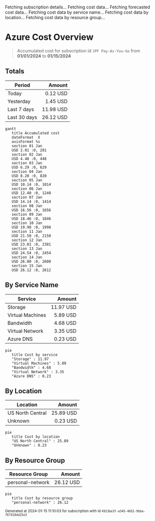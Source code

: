 Fetching subscription details...
Fetching cost data...
Fetching forecasted cost data...
Fetching cost data by service name...
Fetching cost data by location...
Fetching cost data by resource group...
# Azure Cost Overview

> Accumulated cost for subscription id `JPF Pay-As-You-Go` from **01/01/2024** to **01/15/2024**

## Totals

|Period|Amount|
|---|---:|
|Today|0.12 USD|
|Yesterday|1.45 USD|
|Last 7 days|11.98 USD|
|Last 30 days|26.12 USD|

```mermaid
gantt
   title Accumulated cost
   dateFormat  X
   axisFormat %s
   section 01 Jan
   USD 2.01 :0, 201
   section 02 Jan
   USD 4.48 :0, 448
   section 03 Jan
   USD 6.29 :0, 629
   section 04 Jan
   USD 8.20 :0, 820
   section 05 Jan
   USD 10.14 :0, 1014
   section 06 Jan
   USD 12.40 :0, 1240
   section 07 Jan
   USD 14.14 :0, 1414
   section 08 Jan
   USD 16.56 :0, 1656
   section 09 Jan
   USD 18.46 :0, 1846
   section 10 Jan
   USD 19.98 :0, 1998
   section 11 Jan
   USD 21.50 :0, 2150
   section 12 Jan
   USD 23.01 :0, 2301
   section 13 Jan
   USD 24.54 :0, 2454
   section 14 Jan
   USD 26.00 :0, 2600
   section 15 Jan
   USD 26.12 :0, 2612
```

## By Service Name

|Service|Amount|
|---|---:|
|Storage|11.97 USD|
|Virtual Machines|5.89 USD|
|Bandwidth|4.68 USD|
|Virtual Network|3.35 USD|
|Azure DNS|0.23 USD|

```mermaid
pie
   title Cost by service
   "Storage" : 11.97
   "Virtual Machines" : 5.89
   "Bandwidth" : 4.68
   "Virtual Network" : 3.35
   "Azure DNS" : 0.23
```

## By Location

|Location|Amount|
|---|---:|
|US North Central|25.89 USD|
|Unknown|0.23 USD|

```mermaid
pie
   title Cost by location
   "US North Central" : 25.89
   "Unknown" : 0.23
```

## By Resource Group

|Resource Group|Amount|
|---|---:|
|personal-network|26.12 USD|

```mermaid
pie
   title Cost by resource group
   "personal-network" : 26.12
```

<sup>Generated at 2024-01-15 11:10:03 for subscription with id `4913be3f-a345-4652-9bba-767418dd25e3`</sup>
